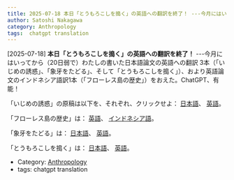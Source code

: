 ```yaml
---
title: 2025-07-18 本日「とうもろこしを搗く」の英語への翻訳を終了！ ---今月にはいってから（20日弱で）わたしの書いた日本語論文の英語への翻訳 3本（「いじめの誘惑」、「象牙をたどる」、そして「とうもろこしを搗く」）、おより英語論文のインドネシア語訳1本（「フローレス島の歴史」）をおえた。ChatGPT、有能！
author: Satoshi Nakagawa
category: Anthropology
tags:  chatgpt translation
---
```


[2025-07-18] **本日「とうもろこしを搗く」の英語への翻訳を終了！**  ---今月にはいってから（20日弱で）わたしの書いた日本語論文の英語への翻訳 3本（「いじめの誘惑」、「象牙をたどる」、そして「とうもろこしを搗く」）、おより英語論文のインドネシア語訳1本（「フローレス島の歴史」）をおえた。ChatGPT、有能！

 「いじめの誘惑」の原稿は以下を、それぞれ、クリックせよ：
[日本語](http://www.merapano.net/~satoshi/anthrop/works/paper-1-md/bully.html)、
[英語](http://www.merapano.net/~satoshi/anthrop/works/paper-1-md/bully.en.html)。

 「フローレス島の歴史」は：
[英語](http://www.merapano.net/flores-web/history.html)、
[インドネシア語](http://www.merapano.net/flores-web/history.id.html)。

 「象牙をたどる」は：
[日本語](http://www.merapano.net/~satoshi/anthrop/works/paper-0-md/rules.html)、
[英語](http://www.merapano.net/~satoshi/anthrop/works/paper-0-md/rules.en.html)。

 「とうもろこしを搗く」は：
[日本語](http://www.merapano.net/~satoshi/anthrop/works/paper-0-md/jawa_tosa.html)、
[英語](http://www.merapano.net/~satoshi/anthrop/works/paper-0-md/jawa_tosa.en.html)。

- Category: [Anthropology](https://merapano.github.io/categories.html#Anthropology)
- tags:  chatgpt translation
